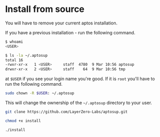 # Install from source

You will have to remove your current aptos installation.

If you have a previous installation - run the following command.

```bash
$ whoami
<USER>
```

```bash
$ ls -la ~/.aptosup 
total 16
-rwxr-xr-x   1 <USER>     staff  4780  9 Mar 10:56 aptosup
drwxr-xr-x   2 <USER>     staff    64  9 Mar 10:56 tmp
```

at `$USER` if you see your login name you're good. If it is `root` you'll have to run the following command.

```bash
sudo chown -R $USER: ~/.aptosup
```

This will change the ownership of the `~/.aptosup` directory to your user.

```bash
git clone https://github.com/LayerZero-Labs/aptosup.git
```

```bash
chmod +x install
```

```bash
./install
```
